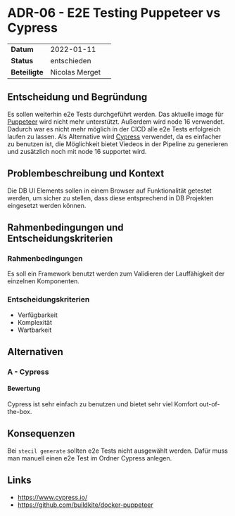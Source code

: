 # ADR-06 - E2E Testing Puppeteer vs Cypress

|                |            |     |
| -------------- | ---------- | --- |
| **Datum**      | 2022-01-11 |
| **Status**     |  entschieden          |
| **Beteiligte** |  Nicolas Merget          |

## Entscheidung und Begründung

Es sollen weiterhin e2e Tests durchgeführt werden. Das aktuelle image für [Puppeteer](https://github.com/buildkite/docker-puppeteer#deprecated) wird nicht mehr unterstützt. Außerdem wird node 16 verwendet.
Dadurch war es nicht mehr möglich in der CICD alle e2e Tests erfolgreich laufen zu lassen.
Als Alternative wird [Cypress](https://www.cypress.io/) verwendet, da es einfacher zu benutzen ist, die Möglichkeit bietet Viedeos in der Pipeline zu generieren und zusätzlich noch mit node 16 supportet wird.

## Problembeschreibung und Kontext

Die DB UI Elements sollen in einem Browser auf Funktionalität getestet werden, um sicher zu stellen, dass diese entsprechend in DB Projekten eingesetzt werden können.

## Rahmenbedingungen und Entscheidungskriterien

### Rahmenbedingungen

Es soll ein Framework benutzt werden zum Validieren der Lauffähigkeit der einzelnen Komponenten.

### Entscheidungskriterien

- Verfügbarkeit
- Komplexität
- Wartbarkeit

## Alternativen

### A - Cypress

#### Bewertung

Cypress ist sehr einfach zu benutzen und bietet sehr viel Komfort out-of-the-box.

## Konsequenzen

Bei `stecil generate` sollten e2e Tests nicht ausgewählt werden. Dafür muss man manuell einen e2e Test im Ordner Cypress anlegen.

## Links

- https://www.cypress.io/
- https://github.com/buildkite/docker-puppeteer
